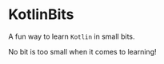 # KotlinBits

A fun way to learn `Kotlin` in small bits. 

No bit is too small when it comes to learning!
